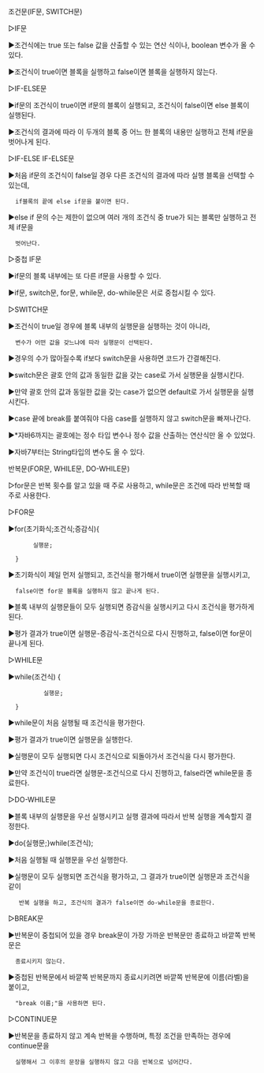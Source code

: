 조건문(IF문, SWITCH문)

 

▷IF문

   ▶조건식에는 true 또는 false 값을 산출할 수 있는 연산 식이나, boolean 변수가 올 수 있다.

   ▶조건식이 true이면 블록을 실행하고 false이면 블록을 실행하지 않는다.

 

▷IF-ELSE문

   ▶if문의 조건식이 true이면 if문의 블록이 실행되고, 조건식이 false이면 else 블록이 실행된다.

   ▶조건식의 결과에 따라 이 두개의 블록 중 어느 한 블록의 내용만 실행하고 전체 if문을 벗어나게 된다.

 

▷IF-ELSE IF-ELSE문

   ▶처음 if문의 조건식이 false일 경우 다른 조건식의 결과에 따라 실행 블록을 선택할 수 있는데,

      if블록의 끝에 else if문을 붙이면 된다.

   ▶else if 문의 수는 제한이 없으며 여러 개의 조건식 중 true가 되는 블록만 실행하고 전체 if문을

      벗어난다.

 

▷중첩 IF문

   ▶if문의 블록 내부에는 또 다른 if문을 사용할 수 있다.

   ▶if문, switch문, for문, while문, do-while문은 서로 중첩시킬 수 있다.

 

▷SWITCH문

   ▶조건식이 true일 경우에 블록 내부의 실행문을 실행하는 것이 아니라,

      변수가 어떤 값을 갖느냐에 따라 실행문이 선택된다.

   ▶경우의 수가 많아질수록 if보다 switch문을 사용하면 코드가 간결해진다.

   ▶switch문은 괄호 안의 값과 동일한 값을 갖는 case로 가서 실행문을 실행시킨다.

   ▶만약 괄호 안의 값과 동일한 값을 갖는 case가 없으면 default로 가서 실행문을 실행시킨다.

   ▶case 끝에 break를 붙여줘야 다음 case를 실행하지 않고 switch문을 빠져나간다.

   ▶*자바6까지는 괄호에는 정수 타입 변수나 정수 값을 산출하는 연산식만 올 수 있었다.

   ▶자바7부터는 String타입의 변수도 올 수 있다.

 

 

반복문(FOR문, WHILE문, DO-WHILE문)

 

▷for문은 반복 횟수를 알고 있을 때 주로 사용하고, while문은 조건에 따라 반복할 때 주로 사용한다.

 

▷FOR문

   ▶for(초기화식;조건식;증감식){

           실행문;

      }

   ▶초기화식이 제일 먼저 실행되고, 조건식을 평가해서 true이면 실행문을 실행시키고,

      false이면 for문 블록을 실행하지 않고 끝나게 된다.

   ▶블록 내부의 실행문들이 모두 실행되면 증감식을 실행시키고 다시 조건식을 평가하게 된다.

   ▶평가 결과가 true이면 실행문-증감식-조건식으로 다시 진행하고, false이면 for문이 끝나게 된다.

 

▷WHILE문

   ▶while(조건식) {

              실행문;

      }

   ▶while문이 처음 실행될 때 조건식을 평가한다.

   ▶평가 결과가 true이면 실행문을 실행한다.

   ▶실행문이 모두 실행되면 다시 조건식으로 되돌아가서 조건식을 다시 평가한다.

   ▶만약 조건식이 true라면 실행문-조건식으로 다시 진행하고, false라면 while문을 종료한다.

 

▷DO-WHILE문

   ▶블록 내부의 실행문을 우선 실행시키고 실행 결과에 따라서 반복 실행을 계속할지 결정한다.

   ▶do{실행문;}while(조건식);

   ▶처음 실행될 때 실행문을 우선 실행한다.

   ▶실행문이 모두 실행되면 조건식을 평가하고, 그 결과가 true이면 실행문과 조건식을 같이

       반복 실행을 하고, 조건식의 결과가 false이면 do-while문을 종료한다.

 

▷BREAK문

   ▶반복문이 중첩되어 있을 경우 break문이 가장 가까운 반복문만 종료하고 바깥쪽 반복문은

      종료시키지 않는다.

   ▶중첩된 반복문에서 바깥쪽 반복문까지 종료시키려면 바깥쪽 반복문에 이름(라벨)을 붙이고,

      "break 이름;"을 사용하면 된다.

 

▷CONTINUE문

   ▶반복문을 종료하지 않고 계속 반복을 수행하며, 특정 조건을 만족하는 경우에 continue문을

      실행해서 그 이후의 문장을 실행하지 않고 다음 반복으로 넘어간다.